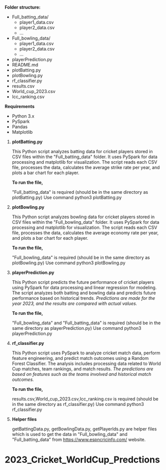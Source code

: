 **Folder structure:**
- Full_batting_data/
  - player1_data.csv
  - player2_data.csv
  - ...
- Full_bowling_data/
  - player1_data.csv
  - player2_data.csv
  - ...
- playerPrediction.py
- README.md
- plotBatting.py
- plotBowling.py
- rf_classifier.py
- results.csv
- World_cup_2023.csv
- Icc_ranking.csv

**Requirements**
- Python 3.x
- PySpark
- Pandas
- Matplotlib



1. **plotBatting.py**

    This Python script analyzes batting data for cricket players stored in CSV files within the "Full_batting_data" folder. It uses PySpark for data processing and matplotlib for visualization. The script reads each CSV file, processes the data, calculates the average strike rate per year, and plots a bar chart for each player.

    **To run the file,**

    "Full_batting_data" is required (should be in the same directory as plotBatting.py)
    Use command python3 plotBatting.py

2. **plotBowling.py**

    This Python script analyzes bowling data for cricket players stored in CSV files within the "Full_bowling_data" folder. It uses PySpark for data processing and matplotlib for visualization. The script reads each CSV file, processes the data, calculates the average economy rate per year, and plots a bar chart for each player.

    **To run the file,**

    "Full_bowling_data" is required (should be in the same directory as plotBowling.py)
    Use command python3 plotBowling.py

3. **playerPrediction.py**

    This Python script predicts the future performance of cricket players using PySpark for data processing and linear regression for modeling. The script analyzes both batting and bowling data and predicts future performance based on historical trends. *Predictions are made for the year 2023, and the results are compared with actual values.*

    **To run the file,**

    "Full_bowling_data" and "Full_batting_data" is required (should be in the same directory as playerPrediction.py)
    Use command python3 playerPrediction.py

4. **rf_classifier.py**

    This Python script uses PySpark to analyze cricket match data, perform feature engineering, and predict match outcomes using a Random Forest Classifier. The analysis includes processing data related to World Cup matches, team rankings, and match results. *The predictions are based on features such as the teams involved and historical match outcomes.*

    **To run the file,**

    results.csv,World_cup_2023.csv,Icc_ranking.csv is required (should be in the same directory as rf_classifier.py)
    Use command python3 rf_classifier.py


5. **Helper files**

   getBattingData.py, getBowlingData.py, getPlayerIds.py are helper files which is used to get the data in "Full_bowling_data" and "Full_batting_data" from https://www.espncricinfo.com/ website.


# 2023_Cricket_WorldCup_Predctions
